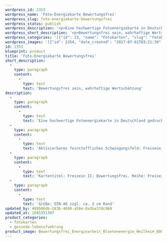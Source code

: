 ```yaml
---
wordpress_id: 2353
wordpress_name: 'Foto-Energiekarte Bewertungsfrei'
wordpress_slug: foto-energiekarte-bewertungsfrei
wordpress_status: publish
wordpress_description: '<p>Eine hochwertige Fotoenergiekarte in Deutschland gedruckt und in Handarbeit laminiert.  Sie ist in Postkartengröße (DIN-A6) gut zu transportieren und kann auch auf den Körper aufgelegt werden.</p><p>Aktivierbares feinstoffliches Schwingungsfeld: Freisein - <span class="s1">Wertschätzung - Offenheit - Wahrhaftigkeit.</span> Automatische Bewertungsmechanismen transformieren. Hierfür in einen Zustand der Offenheit gehen und wahrhaftige Wertschätzung entwickeln.</p><p>Kartentitel: Freisein II: Bewertungsfrei. Reihe: Freisein. Schwingung: Orange</p><p>Größe: DIN-A6 zzgl. ca. 2 cm Rand<br />Andere Formate sind individuell für Sie innerhalb weniger Tage herstellbar. Bitte kontaktieren Sie uns hierfür unter <a href="mailto:info@elvedenverlag.de">info@elvedenverlag.de</a>.</p><p><a href="https://my.feenbaum.de/anwendung-energiebilder-foto-laminiert/">Anwendungshinweise</a>      <a href="https://my.feenbaum.de/produktinformationen-fotokarten/">Produktinformationen</a></p>'
wordpress_short_description: '<p>Bewertungsfrei sein, wahrhaftige Wertschätzung<br /><em>Hinweis: Das Wasserzeichen „Elveden Verlag Energiebild“ wird nicht mit gedruckt</em></p>'
wordpress_categories: '[{"id": 23, "name": "Fotokarten", "slug": "fotokarten"}, {"id": 38, "name": "Gesunde Lebensf\u00fchrung", "slug": "gesunde-lebensfuehrung"}]'
wordpress_images: '[{"id": 2354, "date_created": "2017-07-01T03:21:39", "date_created_gmt": "2017-06-30T23:21:39", "date_modified": "2017-07-01T03:21:39", "date_modified_gmt": "2017-06-30T23:21:39", "src": "https://my.feenbaum.de/wp-content/uploads/2017/07/Bewertungsfrei_Energiearbeit_Bluetenenergie_Weilheim_800W1.jpeg", "name": "Bewertungsfrei_Energiearbeit_Bluetenenergie_Weilheim_800W1", "alt": ""}]'
id: 2353
blueprint: product
title: 'Foto-Energiekarte Bewertungsfrei'
short_description:
  -
    type: paragraph
    content:
      -
        type: text
        text: 'Bewertungsfrei sein, wahrhaftige Wertschätzung'
description:
  -
    type: paragraph
    content:
      -
        type: text
        text: 'Eine hochwertige Fotoenergiekarte in Deutschland gedruckt und in Handarbeit laminiert.  Sie ist in Postkartengröße (DIN-A6) gut zu transportieren und kann auch auf den Körper aufgelegt werden.'
  -
    type: paragraph
    content:
      -
        type: text
        text: 'Aktivierbares feinstoffliches Schwingungsfeld: Freisein - Wertschätzung - Offenheit - Wahrhaftigkeit. Automatische Bewertungsmechanismen transformieren. Hierfür in einen Zustand der Offenheit gehen und wahrhaftige Wertschätzung entwickeln.'
  -
    type: paragraph
    content:
      -
        type: text
        text: 'Kartentitel: Freisein II: Bewertungsfrei. Reihe: Freisein. Schwingung: Orange'
  -
    type: paragraph
    content:
      -
        type: text
        text: 'Größe: DIN-A6 zzgl. ca. 2 cm Rand'
updated_by: 489b06db-283b-4690-a50e-8a3ba37dc968
updated_at: 1685351307
product_categories:
  - fotokarten
  - gesunde-lebensfuehrung
product_image: Bewertungsfrei_Energiearbeit_Bluetenenergie_Weilheim_800W1.jpeg
---
```

